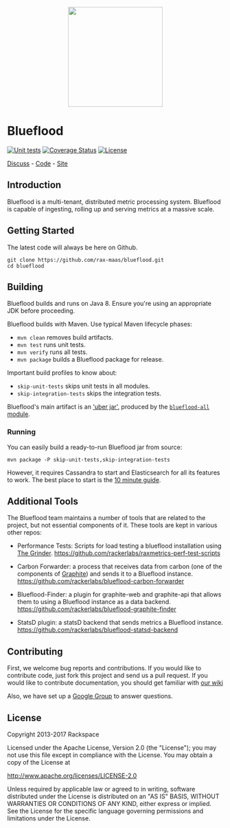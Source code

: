 <p align="center">
 <img src="http://blueflood.io/images/bf-bg-color.png" width="220" height="232" align=center>
</p>

# Blueflood

[![Unit tests](https://github.com/rax-maas/blueflood/actions/workflows/unit-test.yml/badge.svg?branch=master)](https://github.com/rax-maas/blueflood/actions/workflows/unit-test.yml)
[![Coverage Status](https://coveralls.io/repos/github/rax-maas/blueflood/badge.svg?branch=master)](https://coveralls.io/github/rax-maas/blueflood?branch=master)
[![License](https://img.shields.io/badge/license-Apache%202-blue.svg)](http://www.apache.org/licenses/LICENSE-2.0)

[Discuss](https://groups.google.com/forum/#!forum/blueflood-discuss) - [Code](http://github.com/rackerlabs/blueflood) - [Site](http://blueflood.io)

## Introduction

Blueflood is a multi-tenant, distributed metric processing system. Blueflood is capable of ingesting, rolling up and serving metrics at a massive scale.  

## Getting Started

The latest code will always be here on Github.

    git clone https://github.com/rax-maas/blueflood.git
    cd blueflood

## Building

Blueflood builds and runs on Java 8. Ensure you're using an appropriate JDK before proceeding.

Blueflood builds with Maven. Use typical Maven lifecycle phases:

- `mvn clean` removes build artifacts.
- `mvn test` runs unit tests.
- `mvn verify` runs all tests.
- `mvn package` builds a Blueflood package for release.

Important build profiles to know about:

- `skip-unit-tests` skips unit tests in all modules.
- `skip-integration-tests` skips the integration tests.

Blueflood's main artifact is an ['uber jar'](http://stackoverflow.com/questions/11947037/what-is-an-uber-jar), produced
by the [`blueflood-all` module](blueflood-all/pom.xml).

### Running

You can easily build a ready-to-run Blueflood jar from source:

    mvn package -P skip-unit-tests,skip-integration-tests

However, it requires Cassandra to start and Elasticsearch for all its features to work. The best place to start is the
[10 minute guide](https://github.com/rackerlabs/blueflood/wiki/10-Minute-Guide).

## Additional Tools

The Blueflood team maintains a number of tools that are related to the project, but not essential components of it.
These tools are kept in various other repos:

* Performance Tests: Scripts for load testing a blueflood installation using [The
  Grinder](http://grinder.sourceforge.net/). https://github.com/rackerlabs/raxmetrics-perf-test-scripts

* Carbon Forwarder: a process that receives data from carbon (one of the components of
  [Graphite](https://graphiteapp.org/)) and sends it to a Blueflood instance.
  https://github.com/rackerlabs/blueflood-carbon-forwarder

* Blueflood-Finder: a plugin for graphite-web and graphite-api that allows them to using a Blueflood instance as a data
  backend. https://github.com/rackerlabs/blueflood-graphite-finder

* StatsD plugin: a statsD backend that sends metrics a Blueflood instance.
  https://github.com/rackerlabs/blueflood-statsd-backend

## Contributing

First, we welcome bug reports and contributions.
If you would like to contribute code, just fork this project and send us a pull request.
If you would like to contribute documentation, you should get familiar with
[our wiki](https://github.com/rackerlabs/blueflood/wiki)

Also, we have set up a [Google Group](https://groups.google.com/forum/#!forum/blueflood-discuss) to answer questions.

## License

Copyright 2013-2017 Rackspace

Licensed under the Apache License, Version 2.0 (the "License"); you may not use this file except in compliance with the License. You may obtain a copy of the License at

   http://www.apache.org/licenses/LICENSE-2.0 

Unless required by applicable law or agreed to in writing, software distributed under the License is distributed on an "AS IS" BASIS, WITHOUT WARRANTIES OR CONDITIONS OF ANY KIND, either express or implied. See the License for the specific language governing permissions and limitations under the License.
